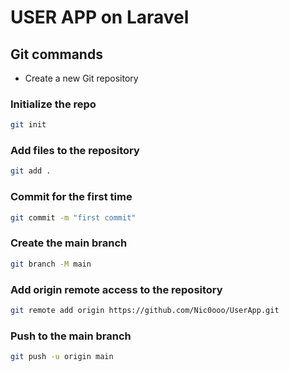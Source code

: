 # USER APP on Laravel

## Git commands

- Create a new Git repository

### Initialize the repo

```bash
git init
```

### Add files to the repository

```bash
git add .
```

### Commit for the first time

```bash
git commit -m "first commit"
```

### Create the main branch

```bash
git branch -M main
```

### Add origin remote access to the repository

```bash
git remote add origin https://github.com/Nic0ooo/UserApp.git
```

### Push to the main branch

```bash
git push -u origin main
```
